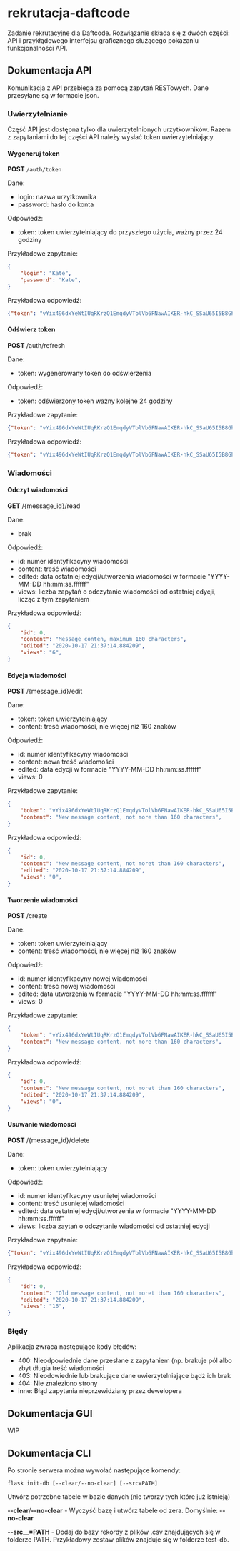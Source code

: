 # rekrutacja-daftcode
Zadanie rekrutacyjne dla Daftcode. Rozwiązanie składa się z dwóch części: API i przykłądowego interfejsu graficznego służącego pokazaniu funkcjonalności API.

## Dokumentacja API

Komunikacja z API przebiega za pomocą zapytań RESTowych. Dane przesyłane są w formacie json.

### Uwierzytelnianie

Część API jest dostępna tylko dla uwierzytelnionych urzytkowników. Razem z zapytaniami do tej części API należy wysłać token uwierzytelniający.

#### Wygeneruj token
**POST** `/auth/token`

Dane: 
- login: nazwa urzytkownika
- password: hasło do konta

Odpowiedź:
- token: token uwierzytelniający do przyszłego użycia, ważny przez 24 godziny

Przykładowe zapytanie:
```json
{
    "login": "Kate",
    "password": "Kate",
}
```
Przykładowa odpowiedź:
```json
{"token": "vYix496dxYeWtIUqRKrzQ1EmqdyVTolVb6FNawAIKER-hkC_SSaU65I5B8GhSNnnvk5DgIKAvpw25hSn1TczCdm-5B9WqCOJzjisvz_D_WTCaofZRC-Cuj2wMWwvZqdCfq7kujPBTMxuxeVyg-3y3epE11hBeLvbTgps8wyV0ZZFiQbN0IvmeajegBHVzgK-DSrisyIs2ZFaTF0dk21Uz8MXos3RDsEjKPUymXkbdPJH9noJZEd150-IV6u7xHeIoETcsvDy-IpD2_Tb4Ol2FEtkDPoIuKee9wVv7OSYIs-gA4gEyNtu0QVrr6nAjvPV0SI7bs-8Q7TK84AyttPakA"}
```

#### Odświerz token
**POST** /auth/refresh

Dane:
- token: wygenerowany token do odświerzenia

Odpowiedź:
- token: odświerzony token ważny kolejne 24 godziny

Przykładowe zapytanie:
```json
{"token": "vYix496dxYeWtIUqRKrzQ1EmqdyVTolVb6FNawAIKER-hkC_SSaU65I5B8GhSNnnvk5DgIKAvpw25hSn1TczCdm-5B9WqCOJzjisvz_D_WTCaofZRC-Cuj2wMWwvZqdCfq7kujPBTMxuxeVyg-3y3epE11hBeLvbTgps8wyV0ZZFiQbN0IvmeajegBHVzgK-DSrisyIs2ZFaTF0dk21Uz8MXos3RDsEjKPUymXkbdPJH9noJZEd150-IV6u7xHeIoETcsvDy-IpD2_Tb4Ol2FEtkDPoIuKee9wVv7OSYIs-gA4gEyNtu0QVrr6nAjvPV0SI7bs-8Q7TK84AyttPakA"}
```
Przykładowa odpowiedź:
```json
{"token": "vYix496dxYeWtIUqRKrzQ1EmqdyVTolVb6FNawAIKER-hkC_SSaU65I5B8GhSNnnvk5DgIKAvpw25hSn1TczCdm-5B9WqCOJzjisvz_D_WTCaofZRC-Cuj2wMWwvZqdCfq7kujPBTMxuxeVyg-3y3epE11hBeLvbTgps8wyV0ZZFiQbN0IvmeajegBHVzgK-DSrisyIs2ZFaTF0dk21Uz8MXos3RDsEjKPUymXkbdPJH9noJZEd150-IV6u7xHeIoETcsvDy-IpD2_Tb4Ol2FEtkDPoIuKee9wVv7OSYIs-gA4gEyNtu0QVrr6nAjvPV0SI7bs-8Q7TK84AyttPakA"}
```

### Wiadomości

#### Odczyt wiadomości
**GET** /{message_id}/read

Dane:
- brak

Odpowiedź:
- id: numer identyfikacyny wiadomości
- content: treść wiadomości
- edited: data ostatniej edycji/utworzenia wiadomości w formacie "YYYY-MM-DD hh:mm:ss.ffffff"
- views: liczba zapytań o odczytanie wiadomości od ostatniej edycji, licząc z tym zapytaniem

Przykładowa odpowiedź:
```json
{
    "id": 0,
    "content": "Message conten, maximum 160 characters",
    "edited": "2020-10-17 21:37:14.884209",
    "views": "6",
}
```

#### Edycja wiadomości
**POST** /{message_id}/edit

Dane:
- token: token uwierzytelniający
- content: treść wiadomości, nie więcej niż 160 znaków

Odpowiedź:
- id: numer identyfikacyny wiadomości
- content: nowa treść wiadomości
- edited: data edycji w formacie "YYYY-MM-DD hh:mm:ss.ffffff"
- views: 0

Przykładowe zapytanie:
```json
{
    "token": "vYix496dxYeWtIUqRKrzQ1EmqdyVTolVb6FNawAIKER-hkC_SSaU65I5B8GhSNnnvk5DgIKAvpw25hSn1TczCdm-5B9WqCOJzjisvz_D_WTCaofZRC-Cuj2wMWwvZqdCfq7kujPBTMxuxeVyg-3y3epE11hBeLvbTgps8wyV0ZZFiQbN0IvmeajegBHVzgK-DSrisyIs2ZFaTF0dk21Uz8MXos3RDsEjKPUymXkbdPJH9noJZEd150-IV6u7xHeIoETcsvDy-IpD2_Tb4Ol2FEtkDPoIuKee9wVv7OSYIs-gA4gEyNtu0QVrr6nAjvPV0SI7bs-8Q7TK84AyttPakA",
    "content": "New message content, not more than 160 characters",
}
```

Przykładowa odpowiedź:
```json
{
    "id": 0,
    "content": "New message content, not moret than 160 characters",
    "edited": "2020-10-17 21:37:14.884209",
    "views": "0",
}
```

#### Tworzenie wiadomości
**POST** /create

Dane:
- token: token uwierzytelniający
- content: treść wiadomości, nie więcej niż 160 znaków

Odpowiedź:
- id: numer identyfikacyny nowej wiadomości
- content: treść nowej wiadomości
- edited: data utworzenia w formacie "YYYY-MM-DD hh:mm:ss.ffffff"
- views: 0

Przykładowe zapytanie:
```json
{
    "token": "vYix496dxYeWtIUqRKrzQ1EmqdyVTolVb6FNawAIKER-hkC_SSaU65I5B8GhSNnnvk5DgIKAvpw25hSn1TczCdm-5B9WqCOJzjisvz_D_WTCaofZRC-Cuj2wMWwvZqdCfq7kujPBTMxuxeVyg-3y3epE11hBeLvbTgps8wyV0ZZFiQbN0IvmeajegBHVzgK-DSrisyIs2ZFaTF0dk21Uz8MXos3RDsEjKPUymXkbdPJH9noJZEd150-IV6u7xHeIoETcsvDy-IpD2_Tb4Ol2FEtkDPoIuKee9wVv7OSYIs-gA4gEyNtu0QVrr6nAjvPV0SI7bs-8Q7TK84AyttPakA",
    "content": "New message content, not more than 160 characters",
}
```

Przykładowa odpowiedź:
```json
{
    "id": 0,
    "content": "New message content, not moret than 160 characters",
    "edited": "2020-10-17 21:37:14.884209",
    "views": "0",
}
```

#### Usuwanie wiadomości
**POST** /{message_id}/delete

Dane:
- token: token uwierzytelniający

Odpowiedź:
- id: numer identyfikacyny usuniętej wiadomości
- content: treść usuniętej wiadomości
- edited: data ostatniej edycji/utworzenia w formacie "YYYY-MM-DD hh:mm:ss.ffffff"
- views: liczba zaytań o odczytanie wiadomości od ostatniej edycji

Przykładowe zapytanie:
```json
{"token": "vYix496dxYeWtIUqRKrzQ1EmqdyVTolVb6FNawAIKER-hkC_SSaU65I5B8GhSNnnvk5DgIKAvpw25hSn1TczCdm-5B9WqCOJzjisvz_D_WTCaofZRC-Cuj2wMWwvZqdCfq7kujPBTMxuxeVyg-3y3epE11hBeLvbTgps8wyV0ZZFiQbN0IvmeajegBHVzgK-DSrisyIs2ZFaTF0dk21Uz8MXos3RDsEjKPUymXkbdPJH9noJZEd150-IV6u7xHeIoETcsvDy-IpD2_Tb4Ol2FEtkDPoIuKee9wVv7OSYIs-gA4gEyNtu0QVrr6nAjvPV0SI7bs-8Q7TK84AyttPakA"}
```

Przykładowa odpowiedź:
```json
{
    "id": 0,
    "content": "Old message content, not moret than 160 characters",
    "edited": "2020-10-17 21:37:14.884209",
    "views": "16",
}
```

### Błędy
Aplikacja zwraca następujące kody błędów:
- 400: Nieodpowiednie dane przesłane z zapytaniem (np. brakuje pól albo zbyt długia treść wiadomości
- 403: Nieodowiednie lub brakujące dane uwierzytelniające bądź ich brak
- 404: Nie znaleziono strony
- inne: Błąd zapytania nieprzewidziany przez dewelopera

## Dokumentacja GUI

WIP

## Dokumentacja CLI

Po stronie serwera można wywołać następujące komendy:

`flask init-db [--clear/--no-clear] [--src=PATH]`

Utwórz potrzebne tabele w bazie danych (nie tworzy tych które już istnieją)

**--clear**/**--no-clear** - Wyczyść bazę i utwórz tabele od zera. Domyślnie: **--no-clear**

**--src__=PATH** - Dodaj do bazy rekordy z plików .csv znajdujących się w folderze PATH. Przykładowy zestaw plików znajduje się w folderze test-db.
